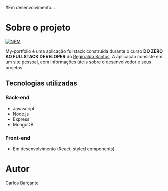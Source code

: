 #Em desenvolvimento...

# Sobre o projeto

[![NPM](https://img.shields.io/github/license/CarlosBarcante/todo-list)](https://github.com/CarlosBarcante/my-portfolio/blob/master/LICENSE)

My-portfolio é uma aplicação fullstack construída durante o curso **DO ZERO AO FULLSTACK DEVELOPER** do [Reginaldo Santos](https://www.udemy.com/user/reginaldo-marcelo-dos-santos-2/).
A aplicação consiste em um site pessoal, com informações úteis sobre o desenvolvedor e seus projetos.

## Tecnologias utilizadas

### Back-end
- Javascript
- Node.js
- Express
- MongoDB

### Front-end
- Em desenvolvimento (React, styled components) 

# Autor

Carlos Barçante
